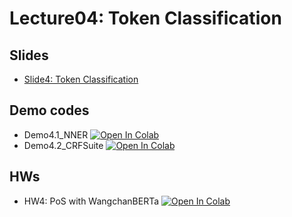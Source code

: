 # Lecture04: Token Classification

## Slides

* [Slide4: Token Classification](L4_Token_Classification_2025.pdf)

## Demo codes

* Demo4.1_NNER  [![Open In Colab](https://raw.githubusercontent.com/ekapolc/NLP_2025/main/codes/colab-badge.svg)](https://colab.research.google.com/github/ekapolc/NLP_2025/blob/main/codes/L04_Token_Classification/Demo_4_Thai_N_NER.ipynb)
* Demo4.2_CRFSuite  [![Open In Colab](https://raw.githubusercontent.com/ekapolc/NLP_2025/main/codes/colab-badge.svg)](https://colab.research.google.com/github/ekapolc/NLP_2025/blob/main/codes/L04_Token_Classification/Demo_4_POS_tagger_demo_with_python_crfsuite.ipynb)

## HWs

* HW4: PoS with WangchanBERTa  [![Open In Colab](https://raw.githubusercontent.com/ekapolc/NLP_2025/main/codes/colab-badge.svg)](https://colab.research.google.com/github/ekapolc/NLP_2025/blob/main/codes/L04_Token_Classification/HW_4_POS_Tagging_with_HuggingFace_for_student.ipynb)
